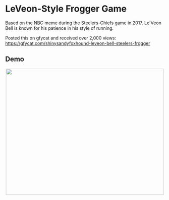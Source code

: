 # LeVeon-Style Frogger Game
Based on the NBC meme during the Steelers-Chiefs game in 2017. Le'Veon Bell is known for his patience in his style of running.

Posted this on gfycat and received over 2,000 views:
https://gfycat.com/shinysandyfoxhound-leveon-bell-steelers-frogger

## Demo
<p align="center">
<img src="https://github.com/bradwyatt/LeVeon-Style/blob/master/Docs/leveongif.gif?raw=true" width="500" height="400"></img>
</p>
